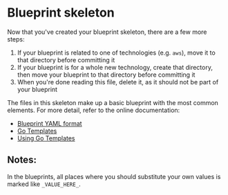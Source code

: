 # Blueprint skeleton

Now that you've created your blueprint skeleton, there are a few more steps:

1. If your blueprint is related to one of technologies (e.g. `aws`), move it to that directory before committing it
2. If your blueprint is for a whole new technology, create that directory, then move your blueprint to that directory before committing it
3. When you're done reading this file, delete it, as it should not be part of your blueprint

The files in this skeleton make up a basic blueprint with the most common elements. For more detail, refer to the online documentation:
* [Blueprint YAML format](https://docs.xebialabs.com/xl-platform/concept/blueprint-yaml-format.html)
* [Go Templates](https://golang.org/pkg/text/template/)
* [Using Go Templates](https://blog.gopheracademy.com/advent-2017/using-go-templates/)

## Notes:

In the blueprints, all places where you should substitute your own values is marked like `_VALUE_HERE_`.